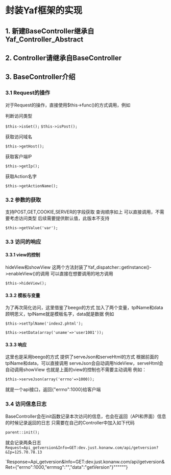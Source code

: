 # 封装Yaf框架的实现 #

## 1. 新建BaseController继承自Yaf_Controller_Abstract ##

## 2. Controller请继承自BaseController ##

## 3. BaseController介绍 ##

### 3.1 Request的操作 ###

对于Request的操作，直接使用$this->func()的方式调用，例如

判断访问类型

`$this->isGet();`
`$this->isPost();`

获取访问域名

`$this->getHost();`

获取客户端IP

`$this->getIp();`

获取Action名字

`$this->getActionName();`


### 3.2 参数的获取 ###

支持POST,GET,COOKIE,SERVER的字段获取
查询顺序如上
可以直接调用，不需要考虑访问类型
后续需要提供默认值，此版本不支持

`$this->getValue('var');`


### 3.3 访问的响应 ###

#### 3.3.1 view的控制 ####

hideView和showView
这两个方法封装了Yaf_dispatcher::getInstance()->enableView()的调用
可以直接在想要调用的地方调用

`$this->hideView();`

#### 3.3.2 模板与变量 #####

为了再次简化访问，这里借鉴了beego的方式
加入了两个变量，tplName和data
顾明思义，tplName就是模板名字，data就是数据
例如

`$this->setTplName('index2.phtml');`

`$this->setData(array('uname'=>'user1001'));`

#### 3.3.3 响应 ####
这里也是采用beego的方式
提供了serveJson和serveHtml的方式
根据前面的tplName和data，可以直接调用
serveJson会自动调用hideView，serveHtml会自动调用showView
也就是上面的view的控制也不需要主动调用
例如：

`$this->serveJson(array('errno'=>1000));`

就是一个api接口，返回{"errno":1000}给客户端


### 3.4 访问信息日志 ###
BaseController会在init函数记录本次访问的信息，也会在返回（API和界面）信息的时候记录返回的日志
只需要在自己的Controller中加入如下代码

`parent::init();`

就会记录两条日志
`Request=Api_getversion&Info=GET:dev.just.konanw.com/api/getversion?&Ip=125.70.78.13`

`Response=Api_getversion&Info=GET:dev.just.konanw.com/api/getversion&Ret={"errno":1000,"errmsg":"","data":"getVersion"}""""""}





